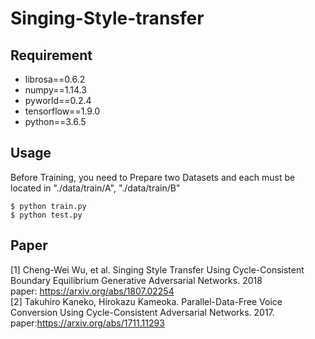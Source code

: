 # Singing-Style-transfer

## Requirement
- librosa==0.6.2
- numpy==1.14.3
- pyworld==0.2.4
- tensorflow==1.9.0
- python==3.6.5

## Usage
Before Training, you need to Prepare two Datasets and each must be located in "./data/train/A", "./data/train/B"
<pre><code>$ python train.py 
$ python test.py</code></pre>



## Paper
[1] Cheng-Wei Wu, et al. Singing Style Transfer Using Cycle-Consistent Boundary Equilibrium Generative Adversarial Networks. 2018 
<br>paper: https://arxiv.org/abs/1807.02254
<br>
[2] Takuhiro Kaneko, Hirokazu Kameoka. Parallel-Data-Free Voice Conversion Using Cycle-Consistent Adversarial Networks. 2017.
<br>paper:https://arxiv.org/abs/1711.11293
